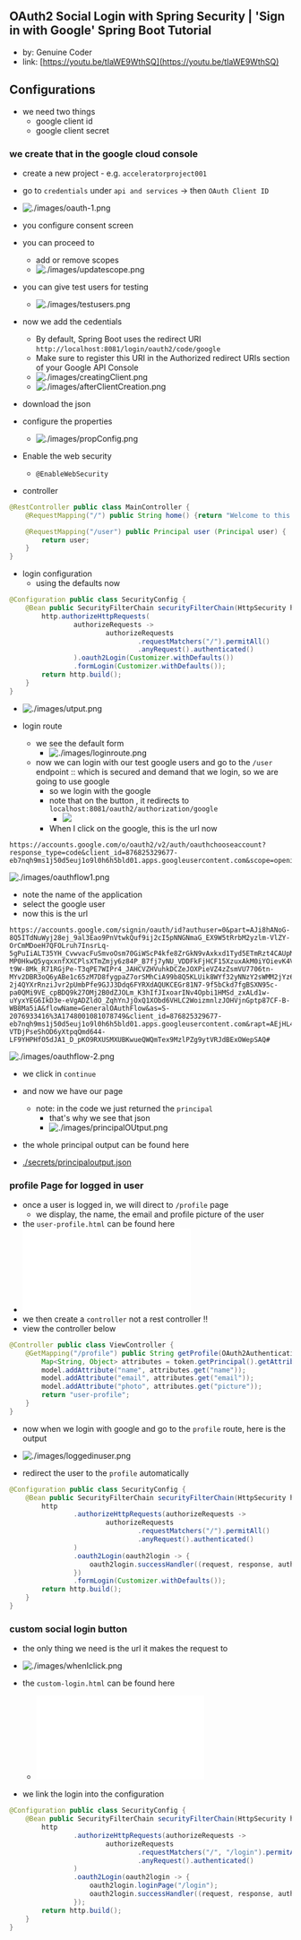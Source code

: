 ## OAuth2 Social Login with Spring Security | 'Sign in with Google' Spring Boot Tutorial
- by: Genuine Coder
- link: [https://youtu.be/tIaWE9WthSQ](https://youtu.be/tIaWE9WthSQ)


## Configurations
- we need two things
  - google client id
  - google client secret

### we create that in the google cloud console
  - create a new project - e.g. `acceleratorproject001`
  - go to `credentials` under `api and services` -> then `OAuth Client ID`
  - ![./images/oauth-1.png](./images/oauth-1.png)
  - you configure consent screen
  - you can proceed to 
    - add or remove scopes
    - ![./images/updatescope.png](./images/updatescope.png)
  - you can give test users for testing
    - ![./images/testusers.png](./images/testusers.png)
  - now we add the cedentials
    - By default, Spring Boot uses the redirect URI  `http://localhost:8081/login/oauth2/code/google`
    - Make sure to register this URI in the Authorized redirect URIs section of your Google API Console
    - ![./images/creatingClient.png](./images/creatingClient.png)
    - ![./images/afterClientCreation.png](./images/afterClientCreation.png)
  - download the json

- configure the properties
  - ![./images/propConfig.png](./images/propConfig.png)

- Enable the web security
  - `@EnableWebSecurity`

- controller

```java
@RestController public class MainController {
    @RequestMapping("/") public String home() {return "Welcome to this tutorial";}

    @RequestMapping("/user") public Principal user (Principal user) {  // we'll return the details of a logged in user here
        return user;
    }
}

```

- login configuration
  - using the defaults now

```java
@Configuration public class SecurityConfig {
    @Bean public SecurityFilterChain securityFilterChain(HttpSecurity http) throws Exception {
        http.authorizeHttpRequests(
                authorizeRequests ->
                        authorizeRequests
                                .requestMatchers("/").permitAll()
                                .anyRequest().authenticated()
                ).oauth2Login(Customizer.withDefaults())
                .formLogin(Customizer.withDefaults());
        return http.build();
    }
}
```

- ![./images/utput.png](./images/utput.png)

- login route
  - we see the default form
    - ![./images/loginroute.png](./images/loginroute.png)
  - now we can login with our test google users and go to the `/user` endpoint :: which is secured and demand that we login, so we are going to use google
    - so we login with the google
    - note that on the button , it redirects to `localhost:8081/oauth2/authorization/google`
      - ![](./images/whenIclick.png)
    - When I click on the google, this is the url now
```text
https://accounts.google.com/o/oauth2/v2/auth/oauthchooseaccount?response_type=code&client_id=876825329677-eb7nqh9ms1j50d5euj1o9l0h6h5bld01.apps.googleusercontent.com&scope=openid%20profile%20email&state=TWsryobzf9GFR1D0IQd5XudGcddXpNFEIAT8zGtP80Y%3D&redirect_uri=http%3A%2F%2Flocalhost%3A8081%2Flogin%2Foauth2%2Fcode%2Fgoogle&nonce=FYvae7o9007cPZY4a9L16JN5EMHqqMqtL5FaT2X7Cd0&service=lso&o2v=2&flowName=GeneralOAuthFlow
```
![./images/oauthflow1.png](./images/oauthflow1.png)

- note the name of the application
- select the google user
- now this is the url

```text
https://accounts.google.com/signin/oauth/id?authuser=0&part=AJi8hANoG-8Q5ITdNuWyj28ej_9al3Eao9PnVtwkQuf9ij2cI5pNNGNmaG_EX9W5tRrbM2yzlm-VlZY-OrCmMDoeH7QFOLruh7InsrLq-5gPuIiALT35YH_CvwvacFuSmvoOsm70GiWScP4kfe8ZrGkN9vAxkxd1Tyd5ETmRzt4CAUpMV1kY88vZ22vcdKjvzUcW6evHzhS9XCsUstsgqlbD7lB0fGlQN6qwmguHejy4nnWjhQiv1FYXxmN73lAXvbOqTXKr6-MP0HkwQ5yqxxnfXXCPlsXTmZmjy6z84P_B7fj7yNU_VDDFkFjHCF15XzuxAkM0iYOievK4VdsfKkDHex4kQT2BwVYCH0moqb20gMDG3Tjk7ag3gls78aTVArUIQkQEBp05K-t9W-8Mk_R71RGjPe-T3qPE7WIPr4_JAHCVZHVuhkDCZeJOXPieVZ4zZsmVU7706tn-MYv2DBR3oQ6yABe1c65zM7D8fygpaZ7orSMhCiA99b8Q5KLUik8WYf32yNNzY2sWMM2jYz6SZIy_b1ZVHNc5iI_A65hu6W8PBf8UjZk5DCxYLazdJzs5o8TTKaDOX4HZXNnevnoCDfW1GDr1X0UiTIJA3ZOJjXjV7PNtOgBw08216Ltwjz87KFR3X_KCSqe-2j4QYXrRnziJvr2pUmbPfe9GJJ3Ddq6FYRXdAQUKCEGr81N7-9f5bCkd7fgBSXN95c-pa0QMi9VE_cpBDQ9k27OMj2B0dZJOLm_K3hIfJIxoarINv4Opbi1HMSd_zxALd1w-uYyxYEG6IkD3e-eVgADZldO_ZqhYnJjOxQ1XObd6VHLC2WoizmnlzJOHVjnGptp87CF-B-WB8Ma5iA&flowName=GeneralOAuthFlow&as=S-2076933416%3A1748001081078749&client_id=876825329677-eb7nqh9ms1j50d5euj1o9l0h6h5bld01.apps.googleusercontent.com&rapt=AEjHL4NDK-VTDjPseShOD6yXtpqQmd644-LF9YHPHfO5dJA1_D_pKO9RXUSMXUBKwueQWQmTex9MzlPZg9ytVRJdBExOWepSAQ#
```
![./images/oauthflow-2.png](./images/oauthflow-2.png)

- we click in `continue`
- and now we have our page
  - note: in the code we just returned the `principal`
    - that's why we see that json
    - ![./images/principalOUtput.png](./images/principalOUtput.png)

- the whole principal output can be found here
- [./secrets/principaloutput.json](./secrets/principaloutput.json)

### profile Page for logged in user
  - once a user is logged in, we will direct to `/profile` page
    - we display, the name, the email and profile picture of the user
  - the `user-profile.html` can be found here
  - ![./src/main/resources/templates/user-profile.html](./src/main/resources/templates/user-profile.html)
  - we then create a `controller` not a rest controller !!
- view the controller below
```java
@Controller public class ViewController {
    @GetMapping("/profile") public String getProfile(OAuth2AuthenticationToken  token, Model model) {
        Map<String, Object> attributes = token.getPrincipal().getAttributes();
        model.addAttribute("name", attributes.get("name"));
        model.addAttribute("email", attributes.get("email"));
        model.addAttribute("photo", attributes.get("picture")); 
        return "user-profile";
    }
}
```

- now when we login with google and go to the `profile` route, here is the output
- ![./images/loggedinuser.png](./images/loggedinuser.png)

- redirect the user to the `profile` automatically

```java
@Configuration public class SecurityConfig {
    @Bean public SecurityFilterChain securityFilterChain(HttpSecurity http) throws Exception {
        http
                .authorizeHttpRequests(authorizeRequests ->
                        authorizeRequests
                                .requestMatchers("/").permitAll()
                                .anyRequest().authenticated()
                )
                .oauth2Login(oauth2login -> {
                    oauth2login.successHandler((request, response, authentication) -> response.sendRedirect("/profile"));
                })
                .formLogin(Customizer.withDefaults());
        return http.build();
    }
}

```

### custom social login button
  - the only thing we need is the url it makes the request to
  - ![./images/whenIclick.png](./images/whenIclick.png)
  - the `custom-login.html` can be found here
    - ![./src/main/resources/templates/custom-login.html](./src/main/resources/templates/custom-login.html)

  - we link the login into the configuration
```java
@Configuration public class SecurityConfig {
    @Bean public SecurityFilterChain securityFilterChain(HttpSecurity http) throws Exception {
        http
                .authorizeHttpRequests(authorizeRequests ->
                        authorizeRequests
                                .requestMatchers("/", "/login").permitAll()
                                .anyRequest().authenticated()
                )
                .oauth2Login(oauth2login -> {
                    oauth2login.loginPage("/login");
                    oauth2login.successHandler((request, response, authentication) -> response.sendRedirect("/profile"));
                });
        return http.build();
    }
}

```